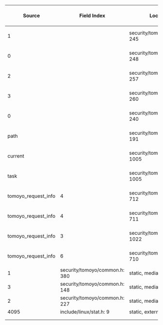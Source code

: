 | Source | Field Index | Location | Label at Source | Label Gap @ Sink | Endorser @ Sink |
| ------ | ----------- | -------- | --------------- | ---------------- | --------------- |
| 1 | | security/tomoyo/tomoyo.c: 245 | operation, static, mediator | purpose, value | E3 |
| 0 | | security/tomoyo/tomoyo.c: 248 | operation, static, mediator | purpose, value | E3 |
| 2 | | security/tomoyo/tomoyo.c: 257 | operation, static, mediator | purpose, value | E3 |
| 3 | | security/tomoyo/tomoyo.c: 260 | operation, static, mediator | purpose, value | E3 |
| 0 | | security/tomoyo/tomoyo.c: 240 | operation, static, mediator | purpose, value | E3 |
| path | | security/tomoyo/tomoyo.c: 191 | object, dynamic, external | | |
| current | | security/tomoyo/util.c: 1005 | subject, dynamic, external | source | E4 |
| task | | security/tomoyo/util.c: 1005 | subject, dynamic, external | | |
| tomoyo_request_info | 4 | security/tomoyo/file.c: 712 | all, dynamic, external | purpose | E4 |
| tomoyo_request_info | 4 | security/tomoyo/file.c: 711 | all, dynamic, external | purpose, value | E3 |
| tomoyo_request_info | 3 | security/tomoyo/util.c: 1022 | subject, dynamic, external | | |
| tomoyo_request_info | 6 | security/tomoyo/file.c: 710 | policy, static, mediator | | |
| 1 | security/tomoyo/common.h: 380 | static, mediator | | |
| 3 | security/tomoyo/common.h: 148 | static, mediator | | |
| 2 | security/tomoyo/common.h: 227 | static, mediator | | |
| 4095 | include/linux/stat.h: 9 | static, external | | |
| | | | | |
| | | | | |




